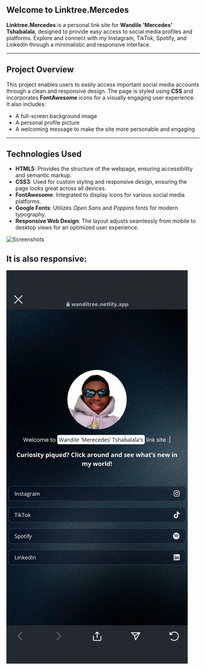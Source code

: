 ## Welcome to Linktree.Mercedes

**Linktree.Mercedes** is a personal link site for **Wandile 'Mercedes' Tshabalala**, designed to provide easy access to social media profiles and platforms. Explore and connect with my Instagram, TikTok, Spotify, and LinkedIn through a minimalistic and responsive interface.

---

## Project Overview

This project enables users to easily access important social media accounts through a clean and responsive design. The page is styled using **CSS** and incorporates **FontAwesome** icons for a visually engaging user experience. It also includes:

- A full-screen background image
- A personal profile picture
- A welcoming message to make the site more personable and engaging

---

## Technologies Used

- **HTML5**: Provides the structure of the webpage, ensuring accessibility and semantic markup.
- **CSS3**: Used for custom styling and responsive design, ensuring the page looks great across all devices.
- **FontAwesome**: Integrated to display icons for various social media platforms.
- **Google Fonts**: Utilizes *Open Sans* and *Poppins* fonts for modern typography.
- **Responsive Web Design**: The layout adjusts seamlessly from mobile to desktop views for an optimized user experience.

![Screenshots](./desktopss.jpg)

## It is also responsive:
![Screenshots](./linktree.jpg)
